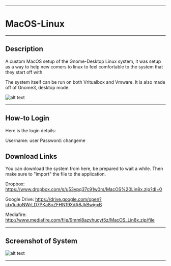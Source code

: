 ---------------------------------------------

# MacOS-Linux

---------------------------------------------

## Description

A custom MacOS setup of the Gnome-Desktop Linux system, it was setup as a way to help new comers to linux to feel comfortable to the system that they start off with.

The system itself can be run on both Vritualbox and Vmware. It is also made off of Gnome3, desktop mode.

![alt text](https://cdn.discordapp.com/attachments/486301631969755136/508658875260600351/image0.jpg)

---------------------------------------------

## How-to Login

Here is the login details:

Username: user
Password: changeme

## Download Links

You can download the system from here, be prepared to wait a while. Then make sure to "import" the file to the application.

Dropbox:
https://www.dropbox.com/s/u53ypq37c91w0rs/MacOS%20Lin8x.zip?dl=0

Google Drive:
https://drive.google.com/open?id=1udoNWrLD7PKa8oZFHN19XdA6JkBwigxB

Mediafire:
http://www.mediafire.com/file/9mml8azvhucyt5z/MacOS_Lin8x.zip/file

---------------------------------------------

## Screenshot of System

![alt text](https://cdn.discordapp.com/attachments/486301631969755136/508450417353687040/Screen_Shot_2018-11-03_at_9.16.50_PM.png)

---------------------------------------------

